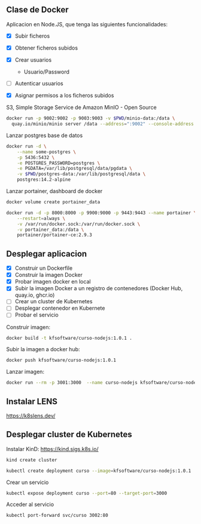 ## Clase de Docker

Aplicacion en Node.JS, que tenga las siguientes funcionalidades:

- [X] Subir ficheros
- [X] Obtener ficheros subidos
- [X] Crear usuarios
    + Usuario/Password
- [ ] Autenticar usuarios
- [X] Asignar permisos a los ficheros subidos


S3, Simple Storage Service de Amazon
MinIO - Open Source

```bash
docker run -p 9002:9002 -p 9003:9003 -v $PWD/minio-data:/data \
  quay.io/minio/minio server /data --address=":9002" --console-address ":9003"
```

Lanzar postgres base de datos
```bash
docker run -d \
    --name some-postgres \
    -p 5436:5432 \
    -e POSTGRES_PASSWORD=postgres \
    -e PGDATA=/var/lib/postgresql/data/pgdata \
    -v $PWD/postgres-data:/var/lib/postgresql/data \
    postgres:14.2-alpine
```

Lanzar portainer, dashboard de docker
```bash
docker volume create portainer_data

docker run -d -p 8000:8000 -p 9900:9000 -p 9443:9443 --name portainer \
    --restart=always \
    -v /var/run/docker.sock:/var/run/docker.sock \
    -v portainer_data:/data \
    portainer/portainer-ce:2.9.3

```

## Desplegar aplicacion

- [X] Construir un Dockerfile
- [X] Construir la imagen Docker
- [X] Probar imagen docker en local
- [X] Subir la imagen Docker a un registro de contenedores (Docker Hub, quay.io, ghcr.io)
- [ ] Crear un cluster de Kubernetes
- [ ] Desplegar contenedor en Kubernete
- [ ] Probar el servicio

Construir imagen:
```bash
docker build -t kfsoftware/curso-nodejs:1.0.1 .
```

Subir la imagen a docker hub:
```bash
docker push kfsoftware/curso-nodejs:1.0.1
```

Lanzar imagen:
```bash
docker run --rm -p 3001:3000  --name curso-nodejs kfsoftware/curso-nodejs:1.0.1
```
## Instalar LENS

https://k8slens.dev/

## Desplegar cluster de Kubernetes

Instalar KinD: https://kind.sigs.k8s.io/

```bash
kind create cluster
```

```bash
kubectl create deployment curso --image=kfsoftware/curso-nodejs:1.0.1
```

Crear un servicio
```bash
kubectl expose deployment curso --port=80 --target-port=3000
```

Acceder al servicio
```bash
kubectl port-forward svc/curso 3002:80
```
